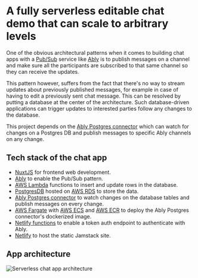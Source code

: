 # A fully serverless editable chat demo that can scale to arbitrary levels

One of the obvious architectural patterns when it comes to building chat apps with a [Pub/Sub](https://ably.com/topic/pub-sub) service like [Ably](https://ably.com/) is to publish messages on a channel and make sure all the participants are subscribed to that same channel so they can receive the updates.

This pattern however, suffers from the fact that there's no way to stream updates about previously published messages, for example in case of having to edit a previously sent chat message. This can be resolved by putting a database at the center of the architecture. Such database-driven applications can trigger updates to interested parties follow any changes to the database.

This project depends on the [Ably Postgres connector](https://github.com/ably-labs/ably-postgres-connector) which can watch for changes on a Postgres DB and publish messages to specific Ably channels on any change.

## Tech stack of the chat app

- [NuxtJS](https://nuxtjs.org/) for frontend web development.
- [Ably](https://ably.com/) to enable the Pub/Sub pattern.
- [AWS Lambda](https://aws.amazon.com/lambda/) functions to insert and update rows in the database.
- [PostgresDB](https://www.postgresql.org/) hosted on [AWS RDS](https://aws.amazon.com/rds/) to store the data.
- [Ably Postgres connector](https://github.com/ably-labs/ably-postgres-connector) to watch changes on the database tables and publish messages on every change.
- [AWS Fargate](https://aws.amazon.com/fargate/) with [AWS ECS](https://aws.amazon.com/ecs/) and [AWS ECR](https://aws.amazon.com/ecr/) to deploy the Ably Postgres connector's dockerized image.
- [Netlify functions](https://www.netlify.com/products/functions/) to enable a token auth endpoint to authenticate with Ably.
- [Netlify](https://netlify.com/) to host the static Jamstack site.

## App architecture

![Serverless chat app architecture](https://user-images.githubusercontent.com/5900152/130453795-22ec340b-45ce-4172-9956-4893b22ca699.jpeg)
